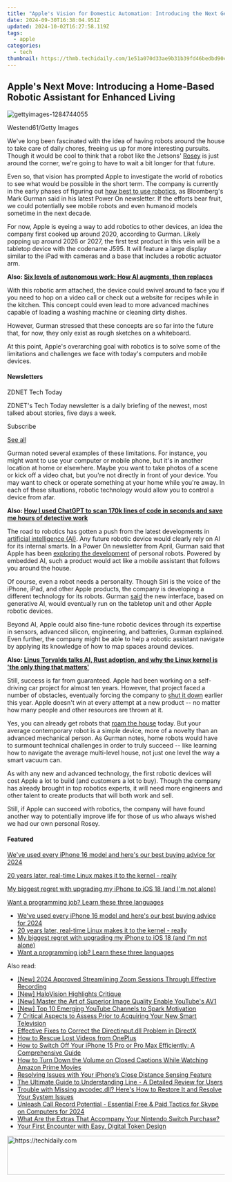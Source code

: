 ```yaml
---
title: "Apple's Vision for Domestic Automation: Introducing the Next Generation Home-Based Robot Assistant | Tech Analysis"
date: 2024-09-30T16:38:04.951Z
updated: 2024-10-02T16:27:58.119Z
tags:
  - apple
categories:
  - tech
thumbnail: https://thmb.techidaily.com/1e51a070d33ae9b31b39fd46bedbd90cddc68c4901d4c5a9f2a86586092be7a6.jpg
---
```


## Apple's Next Move: Introducing a Home-Based Robotic Assistant for Enhanced Living

![gettyimages-1284744055](https://www.zdnet.com/a/img/resize/a4ebaa4d0dcc4a258336cfd2688079f06693e3f2/2024/08/26/006c3acb-66ea-4860-85a4-677cad379348/gettyimages-1284744055.jpg?auto=webp&precrop=2120,1191,x0,y107&width=1280)

Westend61/Getty Images

We've long been fascinated with the idea of having robots around the house to take care of daily chores, freeing us up for more interesting pursuits. Though it would be cool to think that a robot like the Jetsons' [Rosey](https://www.imdb.com/title/tt0773919/) is just around the corner, we're going to have to wait a bit longer for that future.

Even so, that vision has prompted Apple to investigate the world of robotics to see what would be possible in the short term. The company is currently in the early phases of figuring out [how best to use robotics](https://www.bloomberg.com/news/newsletters/2024-08-25/apple-plans-tabletop-robot-while-exploring-mobile-bots-and-humanoid-machines-m09kawex), as Bloomberg's Mark Gurman said in his latest Power On newsletter. If the efforts bear fruit, we could potentially see mobile robots and even humanoid models sometime in the next decade.

For now, Apple is eyeing a way to add robotics to other devices, an idea the company first cooked up around 2020, according to Gurman. Likely popping up around 2026 or 2027, the first test product in this vein will be a tabletop device with the codename J595\. It will feature a large display similar to the iPad with cameras and a base that includes a robotic actuator arm.

**Also: [Six levels of autonomous work: How AI augments, then replaces](https://www.zdnet.com/article/six-levels-of-autonomous-work-how-ai-augments-then-replaces/)**

With this robotic arm attached, the device could swivel around to face you if you need to hop on a video call or check out a website for recipes while in the kitchen. This concept could even lead to more advanced machines capable of loading a washing machine or cleaning dirty dishes. 

However, Gurman stressed that these concepts are so far into the future that, for now, they only exist as rough sketches on a whiteboard. 

At this point, Apple's overarching goal with robotics is to solve some of the limitations and challenges we face with today's computers and mobile devices. 

#### Newsletters

ZDNET Tech Today

ZDNET's Tech Today newsletter is a daily briefing of the newest, most talked about stories, five days a week.

 Subscribe

[See all](https://www.zdnet.com/newsletters/)

Gurman noted several examples of these limitations. For instance, you might want to use your computer or mobile phone, but it's in another location at home or elsewhere. Maybe you want to take photos of a scene or kick off a video chat, but you're not directly in front of your device. You may want to check or operate something at your home while you're away. In each of these situations, robotic technology would allow you to control a device from afar.

**Also: [How I used ChatGPT to scan 170k lines of code in seconds and save me hours of detective work](https://www.zdnet.com/article/how-i-used-chatgpt-to-scan-170k-lines-of-code-in-seconds-and-save-me-hours-of-detective-work/)**

The road to robotics has gotten a push from the latest developments in [artificial intelligence (AI)](https://www.zdnet.com/article/what-is-ai-heres-everything-you-need-to-know-about-artificial-intelligence/). Any future robotic device would clearly rely on AI for its internal smarts. In a Power On newsletter from April, Gurman said that Apple has been [exploring the development](https://www.zdnet.com/article/apple-reportedly-exploring-ai-powered-home-robots-including-these-two-products/) of personal robots. Powered by embedded AI, such a product would act like a mobile assistant that follows you around the house. 

Of course, even a robot needs a personality. Though Siri is the voice of the iPhone, iPad, and other Apple products, the company is developing a different technology for its robots. Gurman [said](https://www.zdnet.com/article/what-is-generative-ai-and-why-is-it-so-popular-heres-everything-you-need-to-know/#link={) the new interface, based on generative AI, would eventually run on the tabletop unit and other Apple robotic devices.

Beyond AI, Apple could also fine-tune robotic devices through its expertise in sensors, advanced silicon, engineering, and batteries, Gurman explained. Even further, the company might be able to help a robotic assistant navigate by applying its knowledge of how to map spaces around devices.

**Also: [Linus Torvalds talks AI, Rust adoption, and why the Linux kernel is 'the only thing that matters'](https://www.zdnet.com/article/linus-torvalds-talks-ai-rust-adoption-and-why-the-linux-kernel-is-the-only-thing-that-matters/)**

Still, success is far from guaranteed. Apple had been working on a self-driving car project for almost ten years. However, that project faced a number of obstacles, eventually forcing the company to [shut it down](https://www.zdnet.com/article/apple-just-killed-its-electric-car-project-shifting-focus-to-generative-ai/#link={) earlier this year. Apple doesn't win at every attempt at a new product -- no matter how many people and other resources are thrown at it.

Yes, you can already get robots that [roam the house](https://www.zdnet.com/home-and-office/robot-vacuum-deals/) today. But your average contemporary robot is a simple device, more of a novelty than an advanced mechanical person. As Gurman notes, home robots would have to surmount technical challenges in order to truly succeed -- like learning how to navigate the average multi-level house, not just one level the way a smart vacuum can.

As with any new and advanced technology, the first robotic devices will cost Apple a lot to build (and customers a lot to buy). Though the company has already brought in top robotics experts, it will need more engineers and other talent to create products that will both work and sell. 

Still, if Apple can succeed with robotics, the company will have found another way to potentially improve life for those of us who always wished we had our own personal Rosey.

#### Featured

[We've used every iPhone 16 model and here's our best buying advice for 2024](https://www.zdnet.com/article/iphone-16-pro-max-buying-advice-2024/ "We've used every iPhone 16 model and here's our best buying advice for 2024")

[20 years later, real-time Linux makes it to the kernel - really](https://www.zdnet.com/article/20-years-later-real-time-linux-makes-it-to-the-kernel-really/ "20 years later, real-time Linux makes it to the kernel - really")

[My biggest regret with upgrading my iPhone to iOS 18 (and I'm not alone)](https://www.zdnet.com/article/my-biggest-regret-with-upgrading-my-iphone-to-ios-18-and-im-not-alone/ "My biggest regret with upgrading my iPhone to iOS 18 (and I'm not alone)")

[Want a programming job? Learn these three languages](https://www.zdnet.com/article/want-a-programming-job-learn-these-three-languages/ "Want a programming job? Learn these three languages")

* [We've used every iPhone 16 model and here's our best buying advice for 2024](https://www.zdnet.com/article/iphone-16-pro-max-buying-advice-2024/ "We've used every iPhone 16 model and here's our best buying advice for 2024")
* [20 years later, real-time Linux makes it to the kernel - really](https://www.zdnet.com/article/20-years-later-real-time-linux-makes-it-to-the-kernel-really/ "20 years later, real-time Linux makes it to the kernel - really")
* [My biggest regret with upgrading my iPhone to iOS 18 (and I'm not alone)](https://www.zdnet.com/article/my-biggest-regret-with-upgrading-my-iphone-to-ios-18-and-im-not-alone/ "My biggest regret with upgrading my iPhone to iOS 18 (and I'm not alone)")
* [Want a programming job? Learn these three languages](https://www.zdnet.com/article/want-a-programming-job-learn-these-three-languages/ "Want a programming job? Learn these three languages")

<ins class="adsbygoogle"
     style="display:block"
     data-ad-format="autorelaxed"
     data-ad-client="ca-pub-7571918770474297"
     data-ad-slot="1223367746"></ins>

<ins class="adsbygoogle"
     style="display:block"
     data-ad-client="ca-pub-7571918770474297"
     data-ad-slot="8358498916"
     data-ad-format="auto"
     data-full-width-responsive="true"></ins>

<span class="atpl-alsoreadstyle">Also read:</span>
<div><ul>
<li><a href="https://remote-screen-capture.techidaily.com/new-2024-approved-streamlining-zoom-sessions-through-effective-recording/"><u>[New] 2024 Approved Streamlining Zoom Sessions Through Effective Recording</u></a></li>
<li><a href="https://some-knowledge.techidaily.com/new-halovision-highlights-critique/"><u>[New] HaloVision Highlights Critique</u></a></li>
<li><a href="https://youtube-blog.techidaily.com/aster-the-art-of-superior-image-quality-enable-youtubes-av1/"><u>[New] Master the Art of Superior Image Quality Enable YouTube's AV1</u></a></li>
<li><a href="https://facebook-video-footage.techidaily.com/new-top-10-emerging-youtube-channels-to-spark-motivation/"><u>[New] Top 10 Emerging YouTube Channels to Spark Motivation</u></a></li>
<li><a href="https://tech-recovery.techidaily.com/7-critical-aspects-to-assess-prior-to-acquiring-your-new-smart-television/"><u>7 Critical Aspects to Assess Prior to Acquiring Your New Smart Television</u></a></li>
<li><a href="https://tech-recovery.techidaily.com/effective-fixes-to-correct-the-directinputdll-problem-in-directx/"><u>Effective Fixes to Correct the Directinput.dll Problem in DirectX</u></a></li>
<li><a href="https://blog-min.techidaily.com/how-to-rescue-lost-videos-from-oneplus-by-fonelab-android-recover-video/"><u>How to Rescue Lost Videos from OnePlus</u></a></li>
<li><a href="https://tech-recovery.techidaily.com/how-to-switch-off-your-iphone-15-pro-or-pro-max-efficiently-a-comprehensive-guide/"><u>How to Switch Off Your iPhone 15 Pro or Pro Max Efficiently: A Comprehensive Guide</u></a></li>
<li><a href="https://tech-recovery.techidaily.com/how-to-turn-down-the-volume-on-closed-captions-while-watching-amazon-prime-movies/"><u>How to Turn Down the Volume on Closed Captions While Watching Amazon Prime Movies</u></a></li>
<li><a href="https://fox-that.techidaily.com/resolving-issues-with-your-iphones-close-distance-sensing-feature/"><u>Resolving Issues with Your iPhone’s Close Distance Sensing Feature</u></a></li>
<li><a href="https://tech-recovery.techidaily.com/the-ultimate-guide-to-understanding-line-a-detailed-review-for-users/"><u>The Ultimate Guide to Understanding Line - A Detailed Review for Users</u></a></li>
<li><a href="https://tech-recovery.techidaily.com/trouble-with-missing-avcodecdll-heres-how-to-restore-it-and-resolve-your-system-issues/"><u>Trouble with Missing avcodec.dll? Here's How to Restore It and Resolve Your System Issues</u></a></li>
<li><a href="https://screen-sharing-recording.techidaily.com/unleash-call-record-potential-essential-free-and-paid-tactics-for-skype-on-computers-for-2024/"><u>Unleash Call Record Potential - Essential Free & Paid Tactics for Skype on Computers for 2024</u></a></li>
<li><a href="https://tech-recovery.techidaily.com/what-are-the-extras-that-accompany-your-nintendo-switch-purchase/"><u>What Are the Extras That Accompany Your Nintendo Switch Purchase?</u></a></li>
<li><a href="https://extra-tips.techidaily.com/your-first-encounter-with-easy-digital-token-design/"><u>Your First Encounter with Easy, Digital Token Design</u></a></li>
</ul></div>

<!-- affiliate ads begin -->
<a href="https://appsumo.8odi.net/c/5597632/2100534/7443" target="_top" id="2100534">
  <img src="//a.impactradius-go.com/display-ad/7443-2100534" border="0" alt="https://techidaily.com" width="728" height="90"/>
</a>
<img height="0" width="0" src="https://appsumo.8odi.net/i/5597632/2100534/7443" style="position:absolute;visibility:hidden;" border="0" />
<!-- affiliate ads end -->

